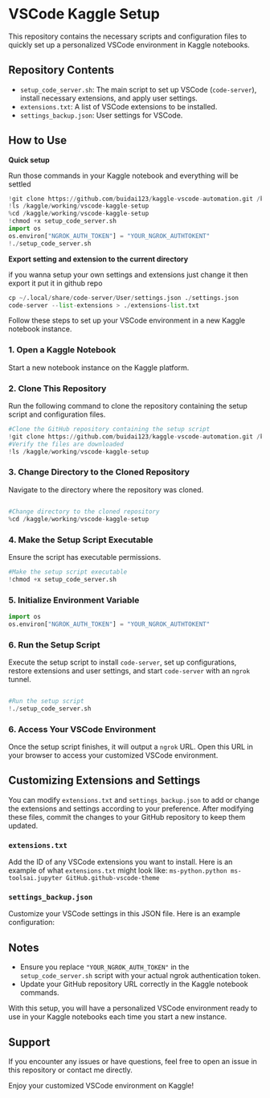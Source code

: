 # VSCode Kaggle Setup

This repository contains the necessary scripts and configuration files to quickly set up a personalized VSCode environment in Kaggle notebooks.

## Repository Contents
- `setup_code_server.sh`: The main script to set up VSCode (`code-server`), install necessary extensions, and apply user settings.
- `extensions.txt`: A list of VSCode extensions to be installed.
- `settings_backup.json`: User settings for VSCode.

## How to Use

**Quick setup**

Run those commands in your Kaggle notebook and everything will be settled
```python
!git clone https://github.com/buidai123/kaggle-vscode-automation.git /kaggle/working/vscode-kaggle-setup
!ls /kaggle/working/vscode-kaggle-setup
%cd /kaggle/working/vscode-kaggle-setup
!chmod +x setup_code_server.sh
import os
os.environ["NGROK_AUTH_TOKEN"] = "YOUR_NGROK_AUTHTOKENT"
!./setup_code_server.sh
```
**Export setting and extension to the current directory**

if you wanna setup your own settings and extensions just change it then export it put it in github repo
```python
cp ~/.local/share/code-server/User/settings.json ./settings.json
code-server --list-extensions > ./extensions-list.txt
```

Follow these steps to set up your VSCode environment in a new Kaggle notebook instance.

### 1. Open a Kaggle Notebook

Start a new notebook instance on the Kaggle platform.

### 2. Clone This Repository

Run the following command to clone the repository containing the setup script and configuration files.
```python
#Clone the GitHub repository containing the setup script
!git clone https://github.com/buidai123/kaggle-vscode-automation.git /kaggle/working/vscode-kaggle-setup
#Verify the files are downloaded
!ls /kaggle/working/vscode-kaggle-setup
```
### 3. Change Directory to the Cloned Repository

Navigate to the directory where the repository was cloned.
```python

#Change directory to the cloned repository
%cd /kaggle/working/vscode-kaggle-setup
```

### 4. Make the Setup Script Executable

Ensure the script has executable permissions.
```python
#Make the setup script executable
!chmod +x setup_code_server.sh

```

### 5. Initialize Environment Variable
```python
import os
os.environ["NGROK_AUTH_TOKEN"] = "YOUR_NGROK_AUTHTOKENT"
```

### 6. Run the Setup Script

Execute the setup script to install `code-server`, set up configurations, restore extensions and user settings, and start `code-server` with an `ngrok` tunnel.
```python

#Run the setup script
!./setup_code_server.sh
```

### 6. Access Your VSCode Environment

Once the setup script finishes, it will output a `ngrok` URL. Open this URL in your browser to access your customized VSCode environment.

## Customizing Extensions and Settings

You can modify `extensions.txt` and `settings_backup.json` to add or change the extensions and settings according to your preference. After modifying these files, commit the changes to your GitHub repository to keep them updated.

### `extensions.txt`

Add the ID of any VSCode extensions you want to install. Here is an example of what `extensions.txt` might look like:
`ms-python.python ms-toolsai.jupyter GitHub.github-vscode-theme`

### `settings_backup.json`

Customize your VSCode settings in this JSON file. Here is an example configuration:

## Notes

- Ensure you replace `"YOUR_NGROK_AUTH_TOKEN"` in the `setup_code_server.sh` script with your actual ngrok authentication token.
- Update your GitHub repository URL correctly in the Kaggle notebook commands.

With this setup, you will have a personalized VSCode environment ready to use in your Kaggle notebooks each time you start a new instance.

## Support

If you encounter any issues or have questions, feel free to open an issue in this repository or contact me directly.

Enjoy your customized VSCode environment on Kaggle!

